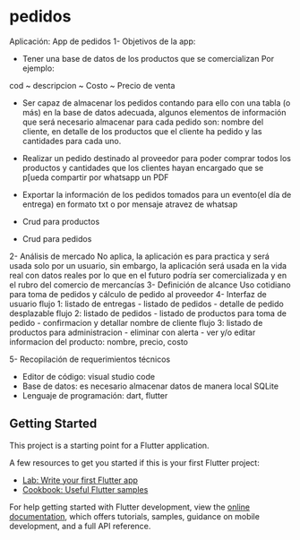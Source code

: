 # pedidos

Aplicación: App de pedidos 
1-	Objetivos de la app: 
-	Tener una base de datos de los productos que se comercializan 
Por ejemplo: 

cod	~ descripcion ~	Costo ~	Precio de venta 
			

-	Ser capaz de almacenar los pedidos contando para ello con una tabla (o más) en la base de datos adecuada, algunos elementos de información que será necesario almacenar para cada pedido son: nombre del cliente, en detalle de los productos que el cliente ha pedido y las cantidades para cada uno. 

-	Realizar un pedido destinado al proveedor para poder comprar todos los productos y cantidades que los clientes hayan encargado que se p[ueda compartir por whatsapp un PDF

-	Exportar la información de los pedidos tomados para un evento(el día de entrega) en formato txt o por mensaje atravez de whatsap 

-	Crud para productos 

-	Crud para pedidos 

2-	Análisis de mercado 
No aplica, la aplicación es para practica y será usada solo por un usuario, sin embargo, la aplicación será usada en la vida real con datos reales por lo que en el futuro podría ser comercializada y en el rubro del comercio de mercancías
3-	Definición de alcance 
Uso cotidiano para toma de pedidos y cálculo de pedido al proveedor 
4-	Interfaz de usuario 
 flujo 1:  listado de entregas - listado de pedidos - detalle de pedido desplazable 
 flujo 2: listado de pedidos - listado de productos para toma de pedido - confirmacion y detallar nombre de cliente
 flujo 3: listado de productos para administracion - eliminar con alerta - ver y/o editar informacion del producto: nombre, precio, costo
   


5-	Recopilación de requerimientos técnicos 
-	Editor de código: visual studio code 
-	Base de datos: es necesario almacenar datos de manera local SQLite
-	Lenguaje de programación: dart, flutter



## Getting Started

This project is a starting point for a Flutter application.

A few resources to get you started if this is your first Flutter project:

- [Lab: Write your first Flutter app](https://docs.flutter.dev/get-started/codelab)
- [Cookbook: Useful Flutter samples](https://docs.flutter.dev/cookbook)

For help getting started with Flutter development, view the
[online documentation](https://docs.flutter.dev/), which offers tutorials,
samples, guidance on mobile development, and a full API reference.
